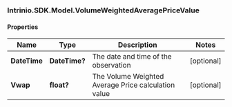 ### Intrinio.SDK.Model.VolumeWeightedAveragePriceValue
#### Properties

Name | Type | Description | Notes
------------ | ------------- | ------------- | -------------
**DateTime** | **DateTime?** | The date and time of the observation | [optional] 
**Vwap** | **float?** | The Volume Weighted Average Price calculation value | [optional] 

